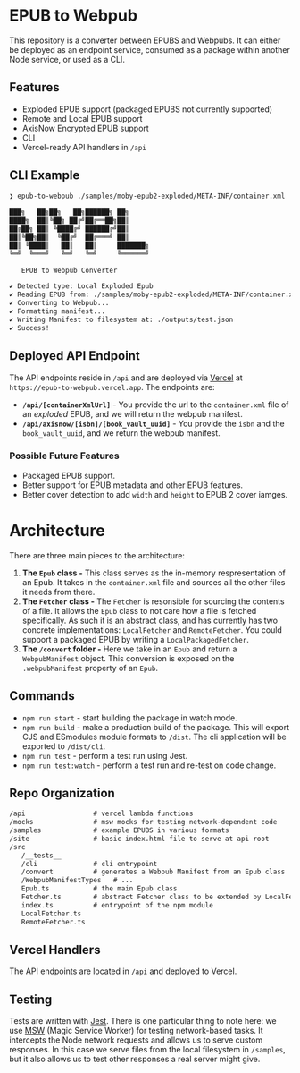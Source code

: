 # EPUB to Webpub

This repository is a converter between EPUBS and Webpubs. It can either be deployed as an endpoint service, consumed as a package within another Node service, or used as a CLI. 

## Features

- Exploded EPUB support (packaged EPUBS not currently supported)
- Remote and Local EPUB support
- AxisNow Encrypted EPUB support
- CLI
- Vercel-ready API handlers in `/api`

## CLI Example

```bash
❯ epub-to-webpub ./samples/moby-epub2-exploded/META-INF/container.xml ./outputs/test.json

███╗   ██╗██╗   ██╗██████╗ ██╗     
████╗  ██║╚██╗ ██╔╝██╔══██╗██║     
██╔██╗ ██║ ╚████╔╝ ██████╔╝██║     
██║╚██╗██║  ╚██╔╝  ██╔═══╝ ██║     
██║ ╚████║   ██║   ██║     ███████╗
╚═╝  ╚═══╝   ╚═╝   ╚═╝     ╚══════╝
 
   EPUB to Webpub Converter 

✔ Detected type: Local Exploded Epub
✔ Reading EPUB from: ./samples/moby-epub2-exploded/META-INF/container.xml
✔ Converting to Webpub...
✔ Formatting manifest...
✔ Writing Manifest to filesystem at: ./outputs/test.json
✔ Success!
```

## Deployed API Endpoint

The API endpoints reside in `/api` and are deployed via [Vercel](https://vercel.com) at `https://epub-to-webpub.vercel.app`. The endpoints are:

- **`/api/[containerXmlUrl]`** - You provide the url to the `container.xml` file of an _exploded_ EPUB, and we will return the webpub manifest.
- **`/api/axisnow/[isbn]/[book_vault_uuid]`** - You provide the `isbn` and the `book_vault_uuid`, and we return the webpub manifest.

### Possible Future Features

- Packaged EPUB support.
- Better support for EPUB metadata and other EPUB features.
- Better cover detection to add `width` and `height` to EPUB 2 cover iamges.

# Architecture

There are three main pieces to the architecture:
1. **The `Epub` class -** This class serves as the in-memory respresentation of an Epub. It takes in the `container.xml` file and sources all the other files it needs from there.
1. **The `Fetcher` class -** The `Fetcher` is resonsible for sourcing the contents of a file. It allows the `Epub` class to not care how a file is fetched specifically. As such it is an abstract class, and has currently has two concrete implementations: `LocalFetcher` and `RemoteFetcher`. You could support a packaged EPUB by writing a `LocalPackagedFetcher`.
1. **The `/convert` folder -** Here we take in an `Epub` and return a `WebpubManifest` object. This conversion is exposed on the `.webpubManifest` property of an `Epub`. 

## Commands

- `npm run start` - start building the package in watch mode.
- `npm run build` - make a production build of the package. This will export CJS and ESmodules module formats to `/dist`. The cli application will be exported to `/dist/cli`.
- `npm run test` - perform a test run using Jest.
- `npm run test:watch` - perform a test run and re-test on code change.

## Repo Organization

```txt
/api                 # vercel lambda functions
/mocks               # msw mocks for testing network-dependent code
/samples             # example EPUBS in various formats
/site                # basic index.html file to serve at api root
/src
   /__tests__        
   /cli              # cli entrypoint
   /convert          # generates a Webpub Manifest from an Epub class
   /WebpubManifestTypes   # ...
   Epub.ts           # the main Epub class
   Fetcher.ts        # abstract Fetcher class to be extended by LocalFetcher etc
   index.ts          # entrypoint of the npm module
   LocalFetcher.ts   
   RemoteFetcher.ts
```

## Vercel Handlers

The API endpoints are located in `/api` and deployed to Vercel.

## Testing

Tests are written with [Jest](https://jestjs.io). There is one particular thing to note here: we use [MSW](https://mswjs.io) (Magic Service Worker) for testing network-based tasks. It intercepts the Node network requests and allows us to serve custom responses. In this case we serve files from the local filesystem in `/samples`, but it also allows us to test other responses a real server might give.